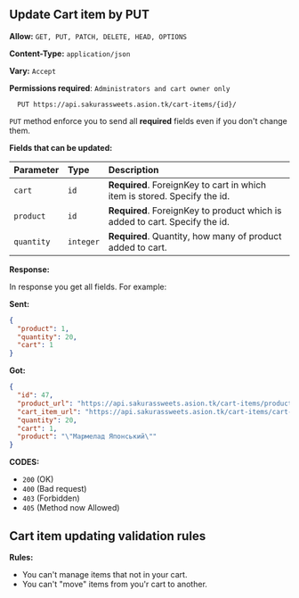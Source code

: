 ## Update Cart item by PUT

**Allow:** `GET, PUT, PATCH, DELETE, HEAD, OPTIONS`

**Content-Type:** `application/json`

**Vary:** `Accept`

**Permissions required**: `Administrators and cart owner only`

```
  PUT https://api.sakurassweets.asion.tk/cart-items/{id}/
```

`PUT` method enforce you to send all **required** fields even if you don't change them.

**Fields that can be updated:**

| Parameter  | Type      | Description                                                                 |
| :--------- | :-------- | :-------------------------------------------------------------------------- |
| `cart`     | `id`      | **Required**. ForeignKey to cart in which item is stored. Specify the id.   |
| `product`  | `id`      | **Required**. ForeignKey to product which is added to cart. Specify the id. |
| `quantity` | `integer` | **Required**. Quantity, how many of product added to cart.                  |

**Response:**

In response you get all fields. For example:

**Sent:**

```json
{
  "product": 1,
  "quantity": 20,
  "cart": 1
}
```

**Got:**

```json
{
  "id": 47,
  "product_url": "https://api.sakurassweets.asion.tk/cart-items/products/1/",
  "cart_item_url": "https://api.sakurassweets.asion.tk/cart-items/cart-items/47/",
  "quantity": 20,
  "cart": 1,
  "product": "\"Мармелад Японський\""
}
```

**CODES:**

- `200` (OK)
- `400` (Bad request)
- `403` (Forbidden)
- `405` (Method now Allowed)

## Cart item updating validation rules

**Rules:**

- You can't manage items that not in your cart.
- You can't "move" items from you'r cart to another.
